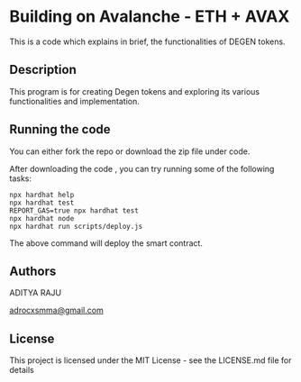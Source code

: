 # Building on Avalanche - ETH + AVAX

This is a code which explains in brief, the functionalities of DEGEN tokens.

## Description

This program is for creating Degen tokens and exploring its various functionalities and implementation.

## Running the code

You can either fork the repo or download the zip file under code.

After downloading the code , you can 
try running some of the following tasks:

```shell
npx hardhat help
npx hardhat test
REPORT_GAS=true npx hardhat test
npx hardhat node
npx hardhat run scripts/deploy.js
```

The above command will deploy the smart contract.

## Authors

ADITYA RAJU

adrocxsmma@gmail.com


## License

This project is licensed under the MIT License - see the LICENSE.md file for details
